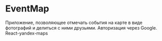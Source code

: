 # EventMap
Приложение, позволяющее отмечать события на карте в виде фотографий и делиться с ними друзьями.
Авторизация через Google. React-yandex-maps 
